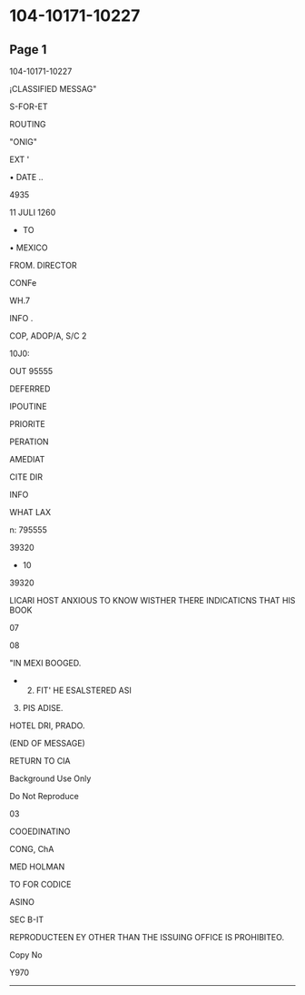 # 104-10171-10227

## Page 1

104-10171-10227

¡CLASSIFIED MESSAG"

S-FOR-ET

ROUTING

"ONIG"

EXT '

• DATE ..

4935

11 JULI 1260

- TO

• MEXICO

FROM. DIRECTOR

CONFe

WH.7

INFO .

COP, ADOP/A, S/C 2

10J0:

OUT 95555

DEFERRED

IPOUTINE

PRIORITE

PERATION

AMEDIAT

CITE DIR

INFO

WHAT LAX

n: 795555

39320

- 10

39320

LICARI HOST ANXIOUS TO KNOW WISTHER THERE INDICATICNS THAT HIS BOOK

07

08

"IN MEXI BOOGED.

- 2. FIT' HE ESALSTERED ASI

3. PIS ADISE.

HOTEL DRI, PRADO.

(END OF MESSAGE)

RETURN TO CIA

Background Use Only

Do Not Reproduce

03

COOEDINATINO

CONG, ChA

MED HOLMAN

TO FOR CODICE

ASINO

SEC B-IT

REPRODUCTEEN EY OTHER THAN THE ISSUING OFFICE IS PROHIBITEO.

Copy No

Y970

---

